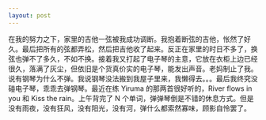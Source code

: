 ```yaml
---
layout: post
---
```


在我的努力之下，家里的吉他一弦被我成功调断。我抱着断弦的吉他，怅然了好久。最后把所有的弦都弄松，然后把吉他收了起来。反正在家里的时日不多了，换弦也弹不了多久，不如不换。接着我又打起了电子琴的主意，它放在衣柜上边已经很久，落满了灰尘，但依旧是个货真价实的电子琴，能发出声音。老妈制止了我。说有钢琴为什么不弹。我说钢琴没法搬到我屋子里来，我懒得去。。。最后我终究没碰电子琴，乖乖去弹钢琴。最近在练 Yiruma 的那两首很好听的，River flows in you 和 Kiss the rain。上午背完了 N 个单词，弹弹琴倒是不错的休息方式。但是没有雨夜，没有狂风，没有阳光，没有河，弹什么都索然寡味，顾影自怜罢了。
